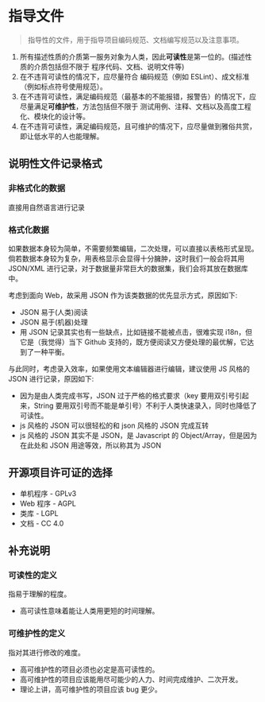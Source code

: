 # 指导文件

> 指导性的文件，用于指导项目编码规范、文档编写规范以及注意事项。

1. 所有描述性质的介质第一服务对象为人类，因此**可读性**是第一位的。(描述性质的介质包括但不限于 程序代码、文档、说明文件等)
2. 在不违背可读性的情况下，应尽量符合 编码规范（例如 ESLint）、成文标准（例如标点符号使用规范）。
3. 在不违背可读性，满足编码规范（最基本的不能报错，报警告）的情况下，应尽量满足**可维护性**，方法包括但不限于 测试用例、注释、文档以及高度工程化、模块化的设计等。
4. 在不违背可读性，满足编码规范，且可维护的情况下，应尽量做到雅俗共赏，即让低水平的人也能理解。

## 说明性文件记录格式

### 非格式化的数据

直接用自然语言进行记录

### 格式化数据

如果数据本身较为简单，不需要频繁编辑，二次处理，可以直接以表格形式呈现。倘若数据本身较为复杂，用表格显示会显得十分臃肿，这时我们一般会将其用 JSON/XML 进行记录，对于数据量非常巨大的数据集，我们会将其放在数据库中。

考虑到面向 Web，故采用 JSON 作为该类数据的优先显示方式，原因如下:

+ JSON 易于(人类)阅读
+ JSON 易于(机器)处理
+ 用 JSON 记录其实也有一些缺点，比如链接不能被点击，很难实现 i18n，但它是（我觉得）当下 Github 支持的，既方便阅读又方便处理的最优解，它达到了一种平衡。

与此同时，考虑录入效率，如果使用文本编辑器进行编辑，建议使用 JS 风格的 JSON 进行记录，原因如下:

+ 因为是由人类完成书写，JSON 过于严格的格式要求（key 要用双引号引起来，String 要用双引号而不能是单引号）不利于人类快速录入，同时也降低了可读性。
+ js 风格的 JSON 可以很轻松的和 json 风格的 JSON 完成互转
+ js 风格的 JSON 其实不是 JSON，是 Javascript 的 Object/Array，但是因为在此处和 JSON 用途等效，所以称其为 JSON

## 开源项目许可证的选择

+ 单机程序 - GPLv3
+ Web 程序 - AGPL
+ 类库 - LGPL
+ 文档 - CC 4.0

## 补充说明

### 可读性的定义

指易于理解的程度。

+ 高可读性意味着能让人类用更短的时间理解。

### 可维护性的定义

指对其进行修改的难度。

+ 高可维护性的项目必须也必定是高可读性的。
+ 高可维护性的项目应该能用尽可能少的人力、时间完成维护、二次开发。
+ 理论上讲，高可维护性的项目应该 bug 更少。

